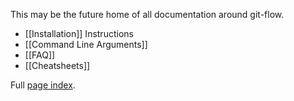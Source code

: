 This may be the future home of all documentation around git-flow.

 * [[Installation]] Instructions
 * [[Command Line Arguments]]
 * [[FAQ]]
 * [[Cheatsheets]]

Full [page index](https://github.com/nvie/gitflow/wiki/_pages).
